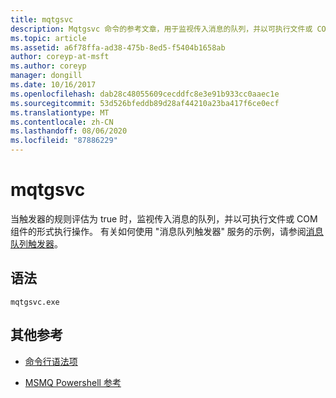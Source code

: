 ```yaml
---
title: mqtgsvc
description: Mqtgsvc 命令的参考文章，用于监视传入消息的队列，并以可执行文件或 COM 组件的形式执行操作（当触发器的规则评估为 true 时）。
ms.topic: article
ms.assetid: a6f78ffa-ad38-475b-8ed5-f5404b1658ab
author: coreyp-at-msft
ms.author: coreyp
manager: dongill
ms.date: 10/16/2017
ms.openlocfilehash: dab28c48055609cecddfc8e3e91b933cc0aaec1e
ms.sourcegitcommit: 53d526bfeddb89d28af44210a23ba417f6ce0ecf
ms.translationtype: MT
ms.contentlocale: zh-CN
ms.lasthandoff: 08/06/2020
ms.locfileid: "87886229"
---
```

# <a name="mqtgsvc"></a>mqtgsvc

当触发器的规则评估为 true 时，监视传入消息的队列，并以可执行文件或 COM 组件的形式执行操作。 有关如何使用 "消息队列触发器" 服务的示例，请参阅[消息队列触发器](/previous-versions/windows/desktop/legacy/ms703197(v=vs.85))。

## <a name="syntax"></a>语法

```
mqtgsvc.exe
```

## <a name="additional-references"></a>其他参考

- [命令行语法项](command-line-syntax-key.md)

- [MSMQ Powershell 参考](/powershell/module/msmq/?view=win10-ps)
